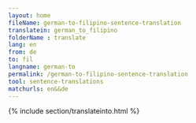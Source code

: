 ```yaml
---
layout: home
fileName: german-to-filipino-sentence-translation
translatein: german_to_filipino
folderName : translate
lang: en
from: de
to: fil
langname: german-to
permalink: /german-to-filipino-sentence-translation
tool: sentence-translations
matchurls: en&&de
---
```

{% include section/translateinto.html %}
